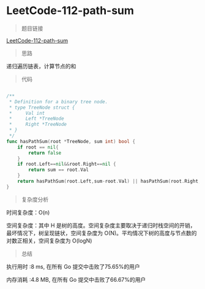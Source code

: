 # LeetCode-112-path-sum

> 题目链接

[LeetCode-112-path-sum](https://leetcode-cn.com/problems/path-sum/)

> 思路

递归遍历链表，计算节点的和


> 代码

```go

/**
 * Definition for a binary tree node.
 * type TreeNode struct {
 *     Val int
 *     Left *TreeNode
 *     Right *TreeNode
 * }
 */
func hasPathSum(root *TreeNode, sum int) bool {
    if root == nil{
        return false
    }
    if root.Left==nil&&root.Right==nil {
        return sum == root.Val
    }
    return hasPathSum(root.Left,sum-root.Val) || hasPathSum(root.Right,sum-root.Val)
}


```

> 复杂度分析

时间复杂度：O(n)

空间复杂度：其中 H 是树的高度。空间复杂度主要取决于递归时栈空间的开销，最坏情况下，树呈现链状，空间复杂度为 O(N)。平均情况下树的高度与节点数的对数正相关，空间复杂度为 O(logN)


> 总结

执行用时 :8 ms, 在所有 Go 提交中击败了75.65%的用户

内存消耗 :4.8 MB, 在所有 Go 提交中击败了66.67%的用户


